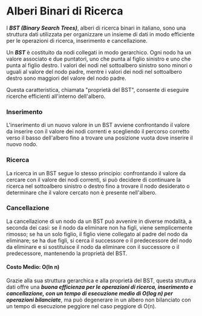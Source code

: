 # Alberi Binari di Ricerca

I ***BST (Binary Search Trees)***, alberi di ricerca binari in italiano, sono una struttura dati utilizzata per organizzare un insieme di dati in modo efficiente per le operazioni di ricerca, inserimento e cancellazione.

Un ***BST*** è costituito da nodi collegati in modo gerarchico. Ogni nodo ha un valore associato e due puntatori, uno che punta al figlio sinistro e uno che punta al figlio destro. I valori dei nodi nel sottoalbero sinistro sono minori o uguali al valore del nodo padre, mentre i valori dei nodi nel sottoalbero destro sono maggiori del valore del nodo padre.

Questa caratteristica, chiamata "proprietà del BST", consente di eseguire ricerche efficienti all'interno dell'albero.

### Inserimento
L'inserimento di un nuovo valore in un BST avviene confrontando il valore da inserire con il valore dei nodi correnti e scegliendo il percorso corretto verso il basso dell'albero fino a trovare una posizione vuota dove inserire il nuovo nodo.

### Ricerca
La ricerca in un BST segue lo stesso principio: confrontando il valore da cercare con il valore dei nodi correnti, si può decidere di continuare la ricerca nel sottoalbero sinistro o destro fino a trovare il nodo desiderato o determinare che il valore cercato non è presente nell'albero.

### Cancellazione
La cancellazione di un nodo da un BST può avvenire in diverse modalità, a seconda dei casi: se il nodo da eliminare non ha figli, viene semplicemente rimosso; se ha un solo figlio, il figlio viene collegato al padre del nodo da eliminare; se ha due figli, si cerca il successore o il predecessore del nodo da eliminare e si sostituisce il nodo da eliminare con il successore o il predecessore, mantenendo la proprietà del BST.

#### Costo Medio: O(ln n)
Grazie alla sua struttura gerarchica e alla proprietà del BST, questa struttura dati offre una ***buona efficienza per le operazioni di ricerca, inserimento e cancellazione, con un tempo di esecuzione medio di O(log n) per operazioni bilanciate***, ma può degenerare in un albero non bilanciato con un tempo di esecuzione peggiore nel caso peggiore di O(n). 